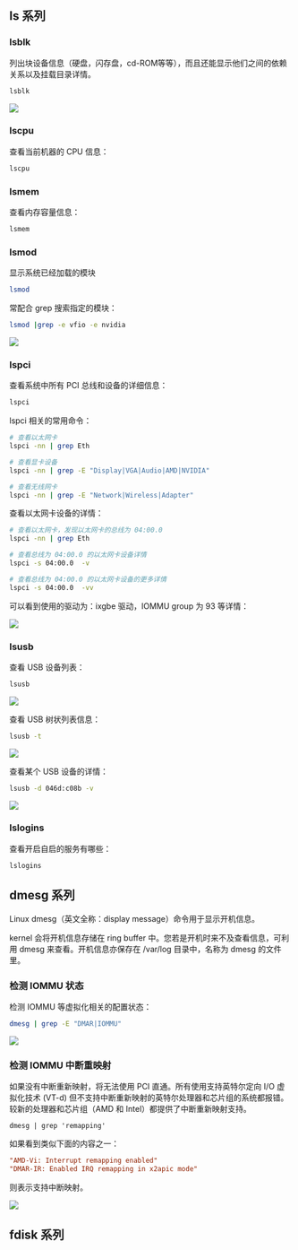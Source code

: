 ## ls 系列

### lsblk

列出块设备信息（硬盘，闪存盘，cd-ROM等等），而且还能显示他们之间的依赖关系以及挂载目录详情。

```bash
lsblk
```

![](https://image.3001.net/images/20230115/16737580891596.jpg) 

### lscpu

查看当前机器的  CPU 信息：

```bash
lscpu 
```

### lsmem

查看内存容量信息：

```bash
lsmem 
```

### lsmod

显示系统已经加载的模块

```bash
lsmod
```

常配合 grep 搜索指定的模块：

```bash
lsmod |grep -e vfio -e nvidia
```

![](https://image.3001.net/images/20230115/16737585427433.png)  

### lspci

查看系统中所有 PCI 总线和设备的详细信息：

```bash
lspci
```

lspci 相关的常用命令：

```bash
# 查看以太网卡
lspci -nn | grep Eth

# 查看显卡设备
lspci -nn | grep -E "Display|VGA|Audio|AMD|NVIDIA"

# 查看无线网卡
lspci -nn | grep -E "Network|Wireless|Adapter"
```

查看以太网卡设备的详情：

```bash
# 查看以太网卡，发现以太网卡的总线为 04:00.0
lspci -nn | grep Eth

# 查看总线为 04:00.0 的以太网卡设备详情
lspci -s 04:00.0  -v

# 查看总线为 04:00.0 的以太网卡设备的更多详情
lspci -s 04:00.0  -vv
```

可以看到使用的驱动为：ixgbe 驱动，IOMMU group 为 93 等详情：

![](https://image.3001.net/images/20230115/16737590853202.jpg)  

### lsusb

查看 USB 设备列表：

```bash
lsusb
```

![](https://image.3001.net/images/20230115/16737599365779.jpg) 

查看 USB 树状列表信息：

```bash
lsusb -t
```

![](https://image.3001.net/images/20230115/16737600079920.jpg) 

查看某个 USB 设备的详情：

```bash
lsusb -d 046d:c08b -v
```

![](https://image.3001.net/images/20230115/16737603651330.jpg)     

### lslogins

查看开启自启的服务有哪些：

```bashlslogins
lslogins  
```

## dmesg 系列

Linux dmesg（英文全称：display message）命令用于显示开机信息。

kernel 会将开机信息存储在 ring buffer 中。您若是开机时来不及查看信息，可利用 dmesg 来查看。开机信息亦保存在 /var/log 目录中，名称为 dmesg 的文件里。

### 检测 IOMMU 状态

检测 IOMMU 等虚拟化相关的配置状态：

```bash
dmesg | grep -E "DMAR|IOMMU"
```

![](https://image.3001.net/images/20230115/16737606381768.jpg) 

### 检测 IOMMU 中断重映射

如果没有中断重新映射，将无法使用 PCI 直通。所有使用支持英特尔定向 I/O 虚拟化技术 (VT-d) 但不支持中断重新映射的英特尔处理器和芯片组的系统都报错。较新的处理器和芯片组（AMD 和 Intel）都提供了中断重新映射支持。

```bashs
dmesg | grep 'remapping'
```

如果看到类似下面的内容之一：

```ini
"AMD-Vi: Interrupt remapping enabled"
"DMAR-IR: Enabled IRQ remapping in x2apic mode"
```

则表示支持中断映射。

![](https://image.3001.net/images/20230115/16737608378811.png)  

## fdisk 系列

